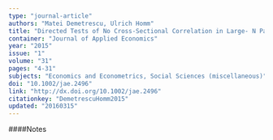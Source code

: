 ```yaml
---
type: "journal-article"
authors: "Matei Demetrescu, Ulrich Homm"
title: "Directed Tests of No Cross-Sectional Correlation in Large- N Panel Data Models"
container: "Journal of Applied Economics"
year: "2015"
issue: "1"
volume: "31"
pages: "4-31"
subjects: "Economics and Econometrics, Social Sciences (miscellaneous)"
doi: "10.1002/jae.2496"
link: "http://dx.doi.org/10.1002/jae.2496"
citationkey: "DemetrescuHomm2015"
updated: "20160315"
---
```


####Notes
